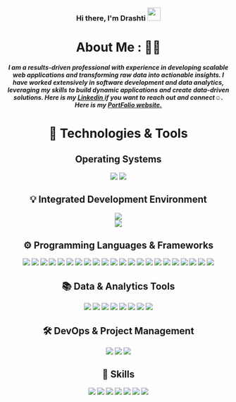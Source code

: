 <div align='center'>  
  
   ### Hi there, I'm Drashti <img src="https://raw.githubusercontent.com/MartinHeinz/MartinHeinz/master/wave.gif" width="30px">
  
  # About Me : 👨‍💻
  ##### I am a results-driven professional with experience in developing scalable web applications and transforming raw data into actionable insights. I have worked extensively in **software development** and **data analytics**, leveraging my skills to build dynamic applications and create data-driven solutions. Here is my <a href="https://www.linkedin.com/in/drashti-bhavsar-01/"> Linkedin </a> if you want to reach out and connect☺️. Here is my <a href="https://drashti199801.github.io/My-Portfolio/"> PortFolio website. </a>
  

  
# 🔧 Technologies & Tools
<p>
  
  ## Operating Systems  
  ![](https://img.shields.io/badge/OS-Linux-informational?style=flat&logo=linux&logoColor=white&color=blue)
  ![](https://img.shields.io/badge/OS-Windows-informational?style=flat&logo=windows&logoColor=white&color=blue)

</p>

</p>

<p>

## 💡 Integrated Development Environment  
![](https://img.shields.io/badge/Editor-Visual_Studio_Code-informational?style=flat&logo=Visual-Studio-Code&logoColor=white&color=blue)  
![](https://img.shields.io/badge/Editor-PyCharm-informational?style=flat&logo=pycharm&logoColor=white&color=blue)

</p>

<p>

## ⚙️ Programming Languages & Frameworks
  ![](https://img.shields.io/badge/Python-informational?style=flat&logo=python&logoColor=white&color=blueviolet)
  ![](https://img.shields.io/badge/JavaScript-informational?style=flat&logo=javascript&logoColor=white&color=blueviolet)
  ![](https://img.shields.io/badge/TypeScript-informational?style=flat&logo=typescript&logoColor=white&color=blueviolet)
  ![](https://img.shields.io/badge/React-informational?style=flat&logo=react&logoColor=white&color=blueviolet)
  ![](https://img.shields.io/badge/Bash-informational?style=flat&logo=gnu-bash&logoColor=white&color=blueviolet)
  ![](https://img.shields.io/badge/SQL-informational?style=flat&logo=MySQL&logoColor=white&color=blueviolet)
  ![](https://img.shields.io/badge/HTML5-informational?style=flat&logo=HTML5&logoColor=white&color=blueviolet)
  ![](https://img.shields.io/badge/CSS3-informational?style=flat&logo=CSS3&logoColor=white&color=blueviolet)
  ![](https://img.shields.io/badge/Tableau-informational?style=flat&logo=Tableau&logoColor=white&color=blueviolet)
  ![](https://img.shields.io/badge/Power_BI-informational?style=flat&logo=Power-BI&logoColor=white&color=blueviolet)
  ![](https://img.shields.io/badge/Git-informational?style=flat&logo=Git&logoColor=white&color=blueviolet)
  ![](https://img.shields.io/badge/GitHub-informational?style=flat&logo=GitHub&logoColor=white&color=blueviolet)
  ![](https://img.shields.io/badge/Node.js-informational?style=flat&logo=Node.js&logoColor=white&color=blueviolet)
  ![](https://img.shields.io/badge/MongoDB-informational?style=flat&logo=MongoDB&logoColor=white&color=blueviolet)
  ![](https://img.shields.io/badge/RESTful_API-informational?style=flat&logoColor=white&color=blueviolet)
  ![](https://img.shields.io/badge/Bootstrap-informational?style=flat&logo=Bootstrap&logoColor=white&color=blueviolet)
  ![](https://img.shields.io/badge/GitHub-informational?style=flat&logo=GitHub&logoColor=white&color=blueviolet)
  ![](https://img.shields.io/badge/Next.js-informational?style=flat&logo=Next.js&logoColor=white&color=blueviolet)
  ![](https://img.shields.io/badge/Jira_Software-informational?style=flat&logo=Jira-Software&logoColor=white&color=blueviolet)
  ![](https://img.shields.io/badge/NPM-informational?style=flat&logo=NPM&logoColor=white&color=blueviolet)
  ![](https://img.shields.io/badge/Jira_Software-informational?style=flat&logo=Jira-Software&logoColor=white&color=blueviolet)
  ![](https://img.shields.io/badge/Express.js-informational?style=flat&logoColor=white&color=blueviolet)

</p>

<p>

## 📚 Data & Analytics Tools
![](https://img.shields.io/badge/SQL_Server-informational?style=flat&logoColor=white&color=blueviolet)
![](https://img.shields.io/badge/Excel-informational?style=flat&logoColor=white&color=blueviolet)
![](https://img.shields.io/badge/Pandas-informational?style=flat&logoColor=white&color=blueviolet)
![](https://img.shields.io/badge/NumPy-informational?style=flat&logoColor=white&color=blueviolet)
![](https://img.shields.io/badge/Matplotlib-informational?style=flat&logoColor=white&color=blueviolet)
![](https://img.shields.io/badge/Power_Query-informational?style=flat&logoColor=white&color=blueviolet)
![](https://img.shields.io/badge/Power_BI-informational?style=flat&logoColor=white&color=blueviolet)
![](https://img.shields.io/badge/Tableau-informational?style=flat&logoColor=white&color=blueviolet)

</p>

## 🛠️ DevOps & Project Management 

![](https://img.shields.io/badge/Jira_Software-informational?style=flat&logo=jira&logoColor=white&color=blueviolet)
![](https://img.shields.io/badge/GitHub_Actions-informational?style=flat&logo=github-actions&logoColor=white&color=blueviolet)
![](https://img.shields.io/badge/Agile_Methodology-informational?style=flat&logo=scrum&logoColor=white&color=blueviolet)

</p>

<p>

## 🧠 Skills  
![](https://img.shields.io/badge/Software_Development-informational?style=flat&logoColor=white&color=blue) 
![](https://img.shields.io/badge/Data_Analytics-informational?style=flat&logoColor=white&color=blue) 
![](https://img.shields.io/badge/Full_Stack_Development-informational?style=flat&logoColor=white&color=blue) 
![](https://img.shields.io/badge/ETL_Processes-informational?style=flat&logoColor=white&color=blue) 
![](https://img.shields.io/badge/Business_Intelligence-informational?style=flat&logoColor=white&color=blue) 
![](https://img.shields.io/badge/Project_Management-informational?style=flat&logoColor=white&color=blue) 
![](https://img.shields.io/badge/Version_Control-GitHub/Git-informational?style=flat&logoColor=white&color=blue)
</p>

</div>


 
  
<!--

**Drashti199801/Drashti199801** is a ✨ _special_ ✨ repository because its `README.md` (this file) appears on your GitHub profile.

Here are some ideas to get you started:

- 🔭 I’m currently working on ...
- 🌱 I’m currently learning ...
- 👯 I’m looking to collaborate on ...
- 🤔 I’m looking for help with ...
- 💬 Ask me about ...
- 📫 How to reach me: ...
- 😄 Pronouns: ...
- ⚡ Fun fact: ...

-->
